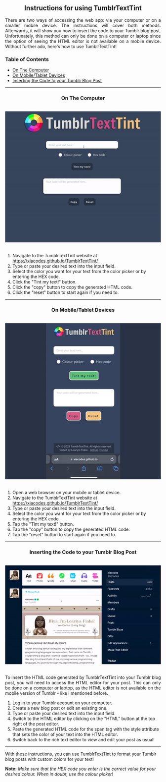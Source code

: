 <h2 align="center">
    Instructions for using TumblrTextTint
</h2>

<p align="justify">There are two ways of accessing the web app: via your computer or on a smaller mobile device. The instructions will cover both methods. Afterwards, it will show you how to insert the code to your Tumblr blog post. Unfortunately, this method can only be done on a computer or laptop since the option of seeing the HTML editor is not available on a mobile device. Without further ado, here's how to use TumblrTextTint!</p>

<h3>Table of Contents</h3>
<ul>
  <li><a href="https://github.com/xiacodes/TumblrTextTint/edit/main/instructions/instructions.md#on-the-computer">On The Computer</a></li>
  <li><a href="https://github.com/xiacodes/TumblrTextTint/edit/main/instructions/instructions.md#on-mobiletablet-devices">On Mobile/Tablet Devices</a></li>
  <li><a href="https://github.com/xiacodes/TumblrTextTint/edit/main/instructions/instructions.md#inserting-the-code-to-your-tumblr-blog-post">Inserting the Code to your Tumblr Blog Post</a></li>
</ul>

---

<h3 align="center">On The Computer</h3>
<br>
<div align="center">
    <img src="web-tutorial.gif" alt="Web tutorial gif" width=600 >
</div>
<br>
<ol>
  <li>Navigate to the TumblrTextTint website at <a href="https://xiacodes.github.io/TumblrTextTint/">https://xiacodes.github.io/TumblrTextTint/</a></li>
  <li>Type or paste your desired text into the input field.</li>
  <li>Select the color you want for your text from the color picker or by entering the HEX code.</li>
  <li>Click the "Tint my text!" button.</li>
  <li>Click the "copy" button to copy the generated HTML code.</li>
  <li>Click the "reset" button to start again if you need to.</li>
</ol>

---

<h3 align="center">On Mobile/Tablet Devices</h3>
<br>
<div align="center" >
    <img src="mobile-tutorial.gif" alt="Moblie tutorial gif" width=600 >
</div>
<br>
<ol>
<li>Open a web browser on your mobile or tablet device.</li>
  <li>Navigate to the TumblrTextTint website at <a href="https://xiacodes.github.io/TumblrTextTint/">https://xiacodes.github.io/TumblrTextTint/</a></li>
  <li>Type or paste your desired text into the input field.</li>
  <li>Select the color you want for your text from the color picker or by entering the HEX code.</li>
  <li>Tap the "Tint my text!" button.</li>
  <li>Tap the "copy" button to copy the generated HTML code.</li>
  <li>Tap the "reset" button to start again if you need to.</li>
</ol>

---

<h3 align="center">Inserting the Code to your Tumblr Blog Post</h3>
<br>
<div align="center">
    <img src="tumblr-tutorial.gif" alt="Tumblr tutorial gif" width=800 >
</div>
<br>
<p align="justify">To insert the HTML code generated by TumblrTextTint into your Tumblr blog post, you will need to access the HTML editor for your post. This can only be done on a computer or laptop, as the HTML editor is not available on the mobile version of Tumblr - like I mentioned before.</p>
<ol>
<li>Log in to your Tumblr account on your computer.</li>
  <li>Create a new blog post or edit an existing one.</li>
  <li>Type or paste your desired text into the input field.</li>
  <li>Switch to the HTML editor by clicking on the "HTML" button at the top right of the post editor.</li>
  <li>Paste the generated HTML code for the span tag with the style attribute that sets the color of your text into the HTML editor.</li>
  <li>Switch back to the rich text editor to view and edit your post as usual!</li>
</ol>

---

With these instructions, you can use TumblrTextTint to format your Tumblr blog posts with custom colors for your text!

**Note:** _Make sure that the HEX code you enter is the correct value for your desired colour. When in doubt, use the colour picker!_
